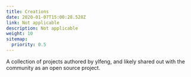 ```yaml
---
title: Creations
date: 2020-01-07T15:00:28.528Z
link: Not applicable
description: Not applicable
weight: 10
sitemap:
  priority: 0.5
---
```


A collection of projects authored by ylfeng, and likely shared out with the community as an open source project.
